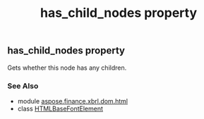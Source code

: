 ﻿---
title: has_child_nodes property
second_title: Aspose.Finance for Python via .NET API References
description: 
type: docs
weight: 270
url: /python-net/aspose.finance.xbrl.dom.html/htmlbasefontelement/has_child_nodes/
is_root: false
---

## has_child_nodes property


Gets whether this node has any children.

### See Also
* module [aspose.finance.xbrl.dom.html](../../)
* class [HTMLBaseFontElement](/finance/python-net/aspose.finance.xbrl.dom.html/htmlbasefontelement)

